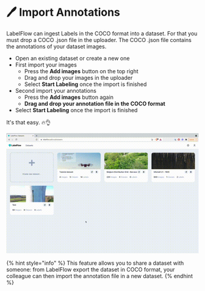 # 🖊 Import Annotations

LabelFlow can ingest Labels in the COCO format into a dataset. For that you must drop a COCO .json file in the uploader. The COCO .json file contains the annotations of your dataset images.

* Open an existing dataset or create a new one
* First import your images
  * Press the **Add images** button on the top right
  * Drag and drop your images in the uploader
  * Select **Start Labeling** once the import is finished
* Second import your annotations
  * Press the **Add images** button again
  * **Drag and drop your annotation file in the COCO format**
* Select **Start Labeling** once the import is finished

It's that easy. 🔥👌

![](<../.gitbook/assets/Screen Recording 2021-11-09 at 14.24.23.mov.gif>)

{% hint style="info" %}
This feature allows you to share a dataset with someone: from LabelFlow export the dataset in COCO format, your colleague can then import the annotation file in a new dataset.
{% endhint %}

